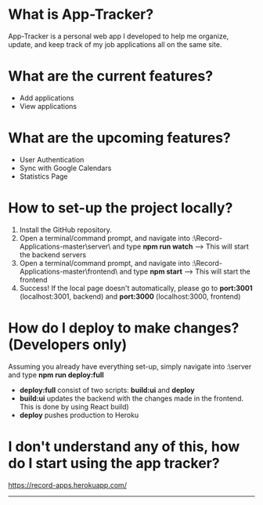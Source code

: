 # What is App-Tracker?

App-Tracker is a personal web app I developed to help me organize, update, and keep track of my job applications all on the same site.


# What are the current features?

* Add applications 
* View applications


# What are the upcoming features?

* User Authentication
* Sync with Google Calendars
* Statistics Page

# How to set-up the project locally?
1. Install the GitHub repository.
2. Open a terminal/command prompt, and navigate into :\Record-Applications-master\server\ and type **npm run watch** --> This will start the backend servers
3. Open a terminal/command prompt, and navigate into :\Record-Applications-master\frontend\ and type **npm start** --> This will start the frontend 
4. Success! If the local page doesn't automatically, please go to **port:3001** (localhost:3001, backend) and **port:3000** (localhost:3000, frontend)

# How do I deploy to make changes? (Developers only)
Assuming you already have everything set-up, simply navigate into :\server and type **npm run deploy:full**
* **deploy:full** consist of two scripts: **build:ui** and **deploy**
* **build:ui** updates the backend with the changes made in the frontend. This is done by using React build)
* **deploy** pushes production to Heroku

# I don't understand any of this, how do I start using the app tracker?
https://record-apps.herokuapp.com/
***
